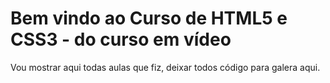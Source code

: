 <h1>Bem vindo ao Curso de HTML5 e CSS3 - do curso em vídeo</h1>

<p>Vou mostrar aqui todas aulas que fiz, deixar todos código para galera aqui.</p>
